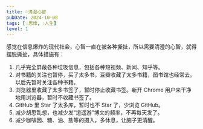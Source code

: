 ```yaml
---
title: 💦清澄心智
pubDate: 2024-10-08
tags: [💡思维, 💧人生]
level: 1
---
```


感觉在信息爆炸的现代社会，心智一直在被各种撕扯，所以需要清澄的心智，就得摆脱撕扯，具体措施有：

1. 几乎完全屏蔽各种垃圾信息，包括各种短视频、新闻、知乎等。
2. 对书籍的关注也暂停，买了太多书，豆瓣收藏了太多书籍，图书馆也经常去。以后先暂时关注各种书籍。
3. 浏览器里收藏了太多书签了，暂时停止收藏书签。新开 Chrome 用户来干净地用浏览器，暂时不收藏书签了。
4. GitHub 里 Star 了太多库，暂时也不 Star 了，少浏览 GitHub。
5. 减少胡思乱想，也减少发“逍遥游”博文的频率，不再每天发了。
6. 减少咖啡因、糖、油、盐等的摄入，多休息，让脑子更清醒。
